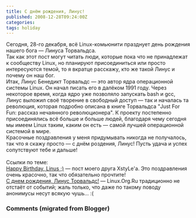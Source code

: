 ```yaml
---
title: С днём рождения, Линус!
published: 2008-12-28T09:24:00Z
categories: 
tags: holiday
---
```


Сегодня, 28-го декабря, всё Linux-комьюнити празднует день рождения нашего бога &mdash; Линуса Торвальдса.<a name='more'></a><br />Так как этот пост могут читать люди, которые пока что не принадлежат к сообществу Linux, но планируют присоединиться или просто интересуются темой, то я вкратце расскажу, кто же такой Линус и почему он наш бог.<br />Итак, Линус Бенедикт Торвальдс &mdash; это автор ядра операционной системы Linux. Он начал писать его в далёком 1991 году. Через некоторое время, когда ядро уже позволяло запускать bash и gcc, Линус выложил своё творение в свободный доступ &mdash; так и началась та революция, которая подробно описана в книге Торвальдса "Just For Fun: рассказ нечаянного революционера". К проекту постепенно присоединялись всё больше и больше людей, благодаря чему сегодня мы имеем Linux таким, каким он есть &mdash; самой лучшей операционной системой в мире.<br />Красочные поздравления у меня придумывать никогда не получалось, так что я скажу просто &mdash; с днём роздения, Линус! Пусть удача и успех сопутствуют тебе и дальше!<br /><br />Ссылки по теме:<br /><a href="http://blasux.root.ua/2008/12/happy-birthday-linus.html">Happy Birthday, Linus ;)</a> &mdash; пост моего друга XstyLe'а. Это поздравления очень красочно, так что обязательно прочтите!<br /><a href="http://www.linux.org.ru/view-message.jsp?msgid=3364799">С днем рождения, Линус Торвальдс!</a> &mdash; Linux.Org.Ru традиционно не отстаёт от событий; жаль только, что даже по такому поводу анонимусы несут всякую чушь... :(

<h3 id='hakyll-convert-comments-title'>Comments (migrated from Blogger)</h3>


